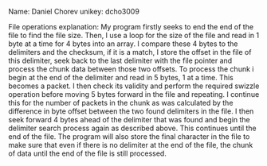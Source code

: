 Name: Daniel Chorev
unikey: dcho3009
 
File operations explanation:
My program firstly seeks to end the end of the file to find the file size.
Then, I use a loop for the size of the file and read in 1 byte at a time for 4 bytes into an array.
I compare these 4 bytes to the delimiters and the checksum, if it is a match, I store the offset in the file of this delimiter, seek back to the last delimiter with the file pointer and process the chunk data between those two offsets.
To process the chunk i begin at the end of the delimiter and read in 5 bytes, 1 at a time. This becomes a packet. I then check its validity and perform the required swizzle operation before moving 5 bytes forward in the file and repeating. I continue this for the number of packets in the chunk as was calculated by the difference in byte offset between the two found delimiters in the file.
I then seek forward 4 bytes ahead of the delimiter that was found and begin the delimiter search process again as described above. This continues until the end of the file. The program will also store the final character in the file to make sure that even if there is no delimiter at the end of the file, the chunk of data until the end of the file is still processed.